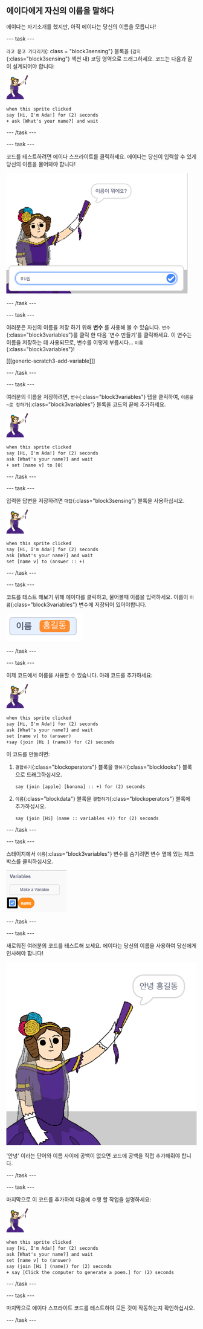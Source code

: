 ## 에이다에게 자신의 이름을 말하다

에이다는 자기소개를 했지만, 아직 에이다는 당신의 이름을 모릅니다!

\--- task \---

`라고 묻고 기다리기`{: class = "block3sensing"} 블록을 (`감지`{:class="block3sensing"} 섹션 내) 코딩 영역으로 드래그하세요. 코드는 다음과 같이 설계되어야 합니다:

![에이다 스프라이트](images/ada-sprite.png)

```blocks3
when this sprite clicked
say [Hi, I'm Ada!] for (2) seconds
+ ask [What's your name?] and wait
```

\--- /task \---

\--- task \---

코드를 테스트하려면 에이다 스프라이트를 클릭하세요. 에이다는 당신이 입력할 수 있게 당신의 이름을 물어봐야 합니다!

![당신의 이름을 묻는 에이다 스프라이트](images/poetry-input.png)

\--- /task \---

\--- task \---

여러분은 자신의 이름을 저장 하기 위해 **변수** 를 사용해 볼 수 있습니다. `변수`{:class="block3variables"}를 클릭 한 다음 '변수 만들기'를 클릭하세요. 이 변수는 이름을 저장하는 데 사용되므로, 변수를 이렇게 부릅시다... `이름`{:class="block3variables"}!

[[[generic-scratch3-add-variable]]]

\--- /task \---

\--- task \---

여러분의 이름을 저장하려면, `변수`{:class="block3variables"} 탭을 클릭하여, `이름을 ~로 정하기`{:class="block3variables"} 블록을 코드의 끝에 추가하세요.

![에이다 스프라이트](images/ada-sprite.png)

```blocks3
when this sprite clicked
say [Hi, I'm Ada!] for (2) seconds
ask [What's your name?] and wait
+ set [name v] to [0]
```

\--- /task \---

\--- task \---

입력한 답변을 저장하려면 `대답`{:class="block3sensing"} 블록을 사용하십시오.

![에이다 스프라이트](images/ada-sprite.png)

```blocks3
when this sprite clicked
say [Hi, I'm Ada!] for (2) seconds
ask [What's your name?] and wait
set [name v] to (answer :: +)
```

\--- /task \---

\--- task \---

코드를 테스트 해보기 위해 에이다를 클릭하고, 물어볼때 이름을 입력하세요. 이름이 `이름`{:class="block3variables"} 변수에 저장되어 있어야합니다.

![스크린샷](images/poetry-name-test.png)

\--- /task \---

\--- task \---

이제 코드에서 이름을 사용할 수 있습니다. 아래 코드를 추가하세요:

![에이다 스프라이트](images/ada-sprite.png)

```blocks3
when this sprite clicked
say [Hi, I'm Ada!] for (2) seconds
ask [What's your name?] and wait
set [name v] to (answer)
+say (join [Hi ] (name)) for (2) seconds 
```

이 코드를 만들려면:

1. `결합하기`{:class="blockoperators"} 블록을 `말하기`{:class="blocklooks"} 블록으로 드래그하십시오.
    
    ```blocks3
    say (join [apple] [banana] :: +) for (2) seconds
    ```

2. `이름`{:class="blockdata"} 블록을 `결합하기`{:class="blockoperators"} 블록에 추가하십시오.
    
    ```blocks3
    say (join [Hi] (name :: variables +)) for (2) seconds
    ```

\--- /task \---

\--- task \---

스테이지에서 `이름`{:class="block3variables"} 변수를 숨기려면 변수 옆에 있는 체크박스를 클릭하십시오.

![이름 변수 체크박스](images/poetry-tick-annotated.png)

\--- /task \---

\--- task \---

새로워진 여러분의 코드를 테스트해 보세요. 에이다는 당신의 이름을 사용하여 당신에게 인사해야 합니다!

![스크린샷](images/poetry-name-test2.png)

'안녕' 이라는 단어와 이름 사이에 공백이 없으면 코드에 공백을 직접 추가해줘야 합니다.

\--- /task \---

\--- task \---

마지막으로 이 코드를 추가하여 다음에 수행 할 작업을 설명하세요:

![에이다 스프라이트](images/ada-sprite.png)

```blocks3
when this sprite clicked
say [Hi, I'm Ada!] for (2) seconds
ask [What's your name?] and wait
set [name v] to (answer)
say (join [Hi ] (name)) for (2) seconds 
+ say [Click the computer to generate a poem.] for (2) seconds 
```

\--- /task \---

\--- task \---

마지막으로 에이다 스프라이트 코드를 테스트하여 모든 것이 작동하는지 확인하십시오.

\--- /task \---